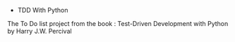 * TDD With Python

The To Do list project from the book : Test-Driven Development with Python by Harry J.W. Percival